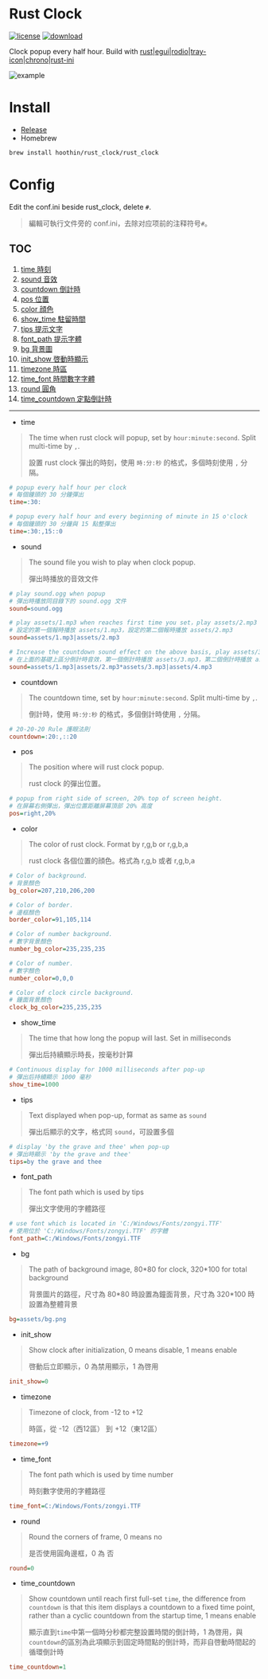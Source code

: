 # Rust Clock
[![license](https://img.shields.io/badge/license-MIT-red.svg)](https://github.com/hoothin/RustClock/releases/tag/0.1.5) [![download](https://img.shields.io/github/downloads/hoothin/RustClock/total)](https://github.com/hoothin/RustClock/releases/tag/0.1.5)

Clock popup every half hour. Build with [rust](https://github.com/rust-lang/rust)|[egui](https://github.com/emilk/egui/)|[rodio](https://github.com/RustAudio/rodio)|[tray-icon](https://github.com/tauri-apps/tray-icon)|[chrono](https://github.com/chronotope/chrono)|[rust-ini](https://github.com/zonyitoo/rust-ini)

![example](pic.gif)
# Install
+ [Release](https://github.com/hoothin/RustClock/releases/tag/0.1.5)
+ Homebrew
``` bash
brew install hoothin/rust_clock/rust_clock
```

# Config
Edit the conf.ini beside rust_clock, delete `#`.
> 編輯可執行文件旁的 conf.ini，去除对应项前的注释符号`#`。
## TOC
1. [time 時刻](#time)
2. [sound 音效](#sound)
3. [countdown 倒計時](#countdown)
4. [pos 位置](#pos)
5. [color 顔色](#color)
6. [show_time 駐留時間](#show_time)
7. [tips 提示文字](#tips)
8. [font_path 提示字體](#font_path)
9. [bg 背景圖](#bg)
10. [init_show 啓動時顯示](#init_show)
11. [timezone 時區](#timezone)
12. [time_font 時間數字字體](#time_font)
13. [round 圓角](#round)
14. [time_countdown 定點倒計時](#time_countdown)

---

+ time
<a id="time"></a>
> The time when rust clock will popup, set by `hour:minute:second`. Split multi-time by `,`.
> 
> 設置 rust clock 彈出的時刻，使用 `時:分:秒` 的格式，多個時刻使用 `,` 分隔。
``` ini
# popup every half hour per clock
# 每個鐘頭的 30 分鐘彈出
time=:30:
```
``` ini
# popup every half hour and every beginning of minute in 15 o'clock
# 每個鐘頭的 30 分鐘與 15 點整彈出
time=:30:,15::0
```
+ sound
<a id="sound"></a>
> The sound file you wish to play when clock popup.
>
> 彈出時播放的音效文件
``` ini
# play sound.ogg when popup
# 彈出時播放同目錄下的 sound.ogg 文件
sound=sound.ogg
```
``` ini
# play assets/1.mp3 when reaches first time you set，play assets/2.mp3 when reaches second time you set.
# 設定的第一個報時播放 assets/1.mp3，設定的第二個報時播放 assets/2.mp3
sound=assets/1.mp3|assets/2.mp3
```
``` ini
# Increase the countdown sound effect on the above basis, play assets/3.mp3 when reaches first countdown you set，play assets/4.mp3 when reaches second countdown you set.
# 在上面的基礎上區分倒計時音效，第一個倒計時播放 assets/3.mp3，第二個倒計時播放 assets/4.mp3
sound=assets/1.mp3|assets/2.mp3*assets/3.mp3|assets/4.mp3
```
+ countdown
<a id="countdown"></a>
> The countdown time, set by `hour:minute:second`. Split multi-time by `,`.
>
> 倒計時，使用 `時:分:秒` 的格式，多個倒計時使用 `,` 分隔。
``` ini
# 20-20-20 Rule 護眼法則
countdown=:20:,::20
```
+ pos
<a id="pos"></a>
> The position where will rust clock popup.
>
> rust clock 的彈出位置。
``` ini
# popup from right side of screen, 20% top of screen height.
# 在屏幕右側彈出，彈出位置距離屏幕頂部 20% 高度
pos=right,20%
```
+ color
<a id="color"></a>
> The color of rust clock. Format by r,g,b or r,g,b,a
>
> rust clock 各個位置的顔色。格式為 r,g,b 或者 r,g,b,a
``` ini
# Color of background.
# 背景顏色
bg_color=207,210,206,200

# Color of border.
# 邊框顏色
border_color=91,105,114

# Color of number background.
# 數字背景顏色
number_bg_color=235,235,235

# Color of number.
# 數字顏色
number_color=0,0,0

# Color of clock circle background.
# 鐘面背景顏色
clock_bg_color=235,235,235
```
+ show_time
<a id="show_time"></a>
> The time that how long the popup will last. Set in milliseconds
>
> 彈出后持續顯示時長，按毫秒計算
``` ini
# Continuous display for 1000 milliseconds after pop-up
# 彈出后持續顯示 1000 毫秒
show_time=1000
```
+ tips
<a id="tips"></a>
> Text displayed when pop-up, format as same as `sound`
>
> 彈出后顯示的文字，格式同 `sound`，可設置多個
``` ini
# display 'by the grave and thee' when pop-up
# 彈出時顯示 'by the grave and thee'
tips=by the grave and thee
```
+ font_path
<a id="font_path"></a>
> The font path which is used by tips
>
> 彈出文字使用的字體路徑
``` ini
# use font which is located in 'C:/Windows/Fonts/zongyi.TTF'
# 使用位於 'C:/Windows/Fonts/zongyi.TTF' 的字體
font_path=C:/Windows/Fonts/zongyi.TTF
```
+ bg
<a id="bg"></a>
> The path of background image, 80\*80 for clock, 320\*100 for total background
>
> 背景圖片的路徑，尺寸為 80\*80 時設置為鐘面背景，尺寸為 320\*100 時設置為整體背景
``` ini
bg=assets/bg.png
```
+ init_show
<a id="init_show"></a>
> Show clock after initialization, 0 means disable, 1 means enable
>
> 啓動后立即顯示，0 為禁用顯示，1 為啓用
``` ini
init_show=0
```
+ timezone
<a id="timezone"></a>
> Timezone of clock, from -12 to +12
>
> 時區，從 -12（西12區） 到 +12（東12區）
``` ini
timezone=+9
```
+ time_font
<a id="time_font"></a>
> The font path which is used by time number
>
> 時刻數字使用的字體路徑
``` ini
time_font=C:/Windows/Fonts/zongyi.TTF
```
+ round
<a id="round"></a>
> Round the corners of frame, 0 means no
>
> 是否使用圓角邊框，0 為 否
``` ini
round=0
```
+ time_countdown
<a id="time_countdown"></a>
> Show countdown until reach first full-set `time`, the difference from `countdown` is that this item displays a countdown to a fixed time point, rather than a cyclic countdown from the startup time, 1 means enable
>
> 顯示直到`time`中第一個時分秒都完整設置時間的倒計時，1 為啓用，與`countdown`的區別為此項顯示到固定時間點的倒計時，而非自啓動時間起的循環倒計時
``` ini
time_countdown=1
```
